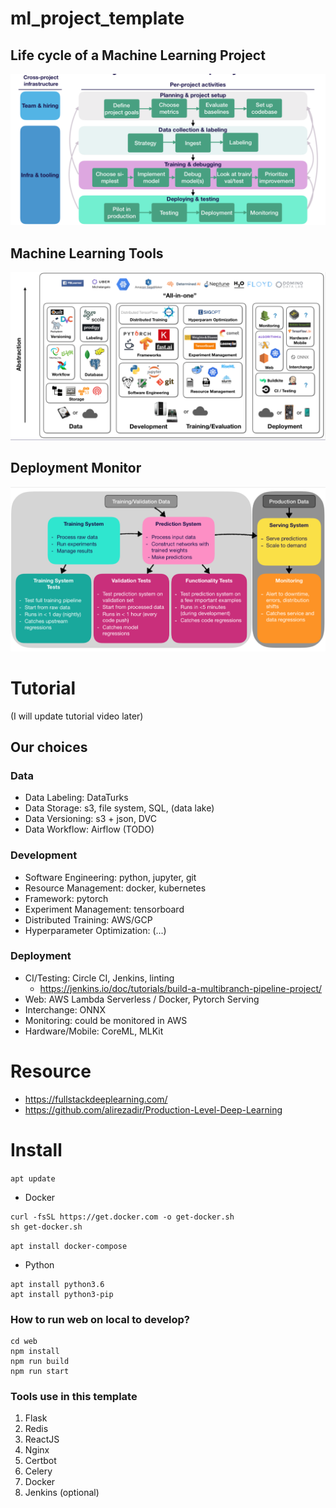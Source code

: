 # ml_project_template

## Life cycle of a Machine Learning Project

![](./readme/ml_life_cycle.png)

## Machine Learning Tools

![](./readme/ml_tools.png)

## Deployment Monitor

![](./readme/ml_deployment_monitor.png)

# Tutorial
(I will update tutorial video later)

## Our choices
### Data
- Data Labeling: DataTurks
- Data Storage: s3, file system, SQL, (data lake)
- Data Versioning: s3 + json, DVC
- Data Workflow: Airflow (TODO)

### Development
- Software Engineering: python, jupyter, git
- Resource Management: docker, kubernetes
- Framework: pytorch
- Experiment Management: tensorboard
- Distributed Training: AWS/GCP
- Hyperparameter Optimization: (...)

### Deployment
- CI/Testing: Circle CI, Jenkins, linting
  - https://jenkins.io/doc/tutorials/build-a-multibranch-pipeline-project/
- Web: AWS Lambda Serverless / Docker, Pytorch Serving
- Interchange: ONNX
- Monitoring: could be monitored in AWS
- Hardware/Mobile: CoreML, MLKit


# Resource
- https://fullstackdeeplearning.com/
- https://github.com/alirezadir/Production-Level-Deep-Learning

# Install
`apt update`
- Docker
```
curl -fsSL https://get.docker.com -o get-docker.sh
sh get-docker.sh
```
`apt install docker-compose`
- Python
```
apt install python3.6
apt install python3-pip

```

### How to run web on local to develop?
```
cd web
npm install 
npm run build
npm run start
```

### Tools use in this template
1. Flask
2. Redis
3. ReactJS
4. Nginx
5. Certbot
6. Celery
7. Docker
8. Jenkins (optional)